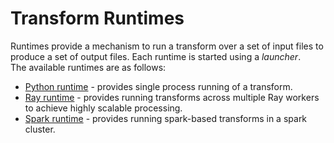 # Transform Runtimes

Runtimes provide a mechanism to run a transform over a set of input files to produce a set of
output files.  Each runtime is started using a _launcher_.  
The available runtimes are as follows: 

* [Python runtime](python-runtime.md) - provides single process running of a transform.
* [Ray runtime](ray-runtime.md) - provides running transforms across multiple Ray workers to
  achieve highly scalable processing.
* [Spark runtime](spark-runtime.md) - provides running spark-based transforms in a spark cluster.
